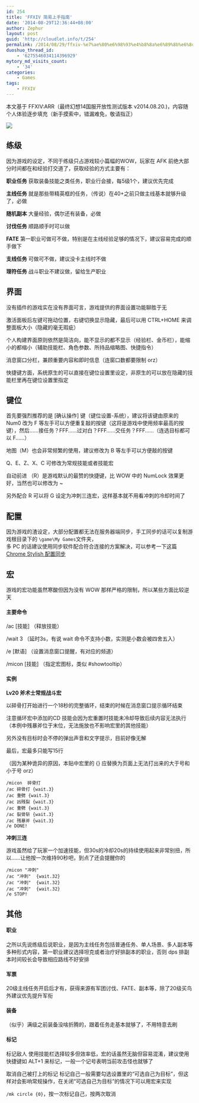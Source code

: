 ```yaml
---
id: 254
title: 'FFXIV 简易上手指南'
date: '2014-08-29T12:36:44+08:00'
author: Zephur
layout: post
guid: 'http://cloudlet.info/t/254'
permalink: /2014/08/29/ffxiv-%e7%ae%80%e6%98%93%e4%b8%8a%e6%89%8b%e6%8c%87%e5%8d%97/
duoshuo_thread_id:
    - '6275546034114396929'
mytory_md_visits_count:
    - '34'
categories:
    - Games
tags:
    - FFXIV
---
```


本文基于 FFXIV:ARR（最终幻想14国服开放性测试版本 v2014.08.20.)，内容随个人体验逐步填充（新手摸索中，错漏难免，敬请指正）

<!--more-->

[![](http://s1.cloudlet.info/201409/2840/47599_o.png)](http://s1.cloudlet.info/201409/2840/47599_o.png)

## 练级

因为游戏的设定，不同于练级只占游戏较小篇幅的WOW，玩家在 AFK 前绝大部分时间都在和经验打交道了，获取经验的方式主要有：

**职业任务** 获取装备技能之类任务，职业行会接，每5级1个，建议优先完成

**主线任务** 就是那些带精英框的任务，（传说）在40+之前只做主线基本就够升级了，必做

**随机副本** 大量经验，偶尔还有装备，必做

**讨伐任务** 顺路顺手时可以做

**FATE** 第一职业可做可不做，特别是在主线经验足够的情况下，建议容易完成的顺手做下

**支线任务** 可做可不做，建议没卡主线时不做

**理符任务** 战斗职业不建议做，留给生产职业

## 界面

没有插件的游戏实在没有界面可言，游戏提供的界面设置功能聊胜于无

激活面板后左键可拖动位置，右键切换显示隐藏，最后可以用 CTRL+HOME 来调整面板大小（隐藏的毫无瑕疵）

个人构建界面原则依然是简洁向，能不显示的都不显示（经验栏、金币栏），能缩小的都缩小（辅助技能栏、角色参数、所持品缩略图、快捷指令）

消息窗口分栏，兼顾重要内容和即时信息（连窗口数都要限制 orz）

快捷键方面，系统原生的可以直接在键位设置里设定，非原生的可以放在隐藏的技能栏里再在键位设置里指定

## 键位

首先要强烈推荐的是 \[确认操作\] 键（键位设置-系统），建议将该键由原来的 Num0 改为 F 等左手可以方便重复敲的按键（这将是游戏中使用频率最高的按键），然后……接任务？FFF……过对白？FFF……交任务？FFF……（连选目标都可以 F……）

地图（M）也会非常频繁的使用，建议修改为 B 等左手可以方便敲的按键

Q、E、Z、X、C 可修改为常规技能或者技能宏

自动前进 （R）是游戏默认的最赞的快捷键，比 WOW 中的 NumLock 效果更好，当然也可以修改为 ~

另外配合 R 可以将 G 设定为冲刺三连宏，这样基本就不用看冲刺的冷却时间了

## 配置

因为游戏的渣设定，大部分配置都无法在服务器端同步，手工同步的话可以复制游戏根目录下的 `\game\My Games`文件夹，  
多 PC 的话建议使用同步软件配合符合连接的方案解决，可以参考一下这篇 [Chrome Stylish 配置同步](http://cloudlet.info/t/140)

## 宏

游戏的宏功能虽然寒酸但因为没有 WOW 那样严格的限制，所以某些方面比较逆天

#### 主要命令

/ac \[技能\] （释放技能）

/wait 3 （延时3s，有说 wait 命令不支持小数，实测是小数会被四舍五入）

/e \[默语\] （设置消息窗口提醒，有对应的频道）

/micon \[技能\] （指定宏图标，类似 #showtooltip）

#### 实例

**Lv20 斧术士常规战斗宏**

以碎骨打开始进行一个18秒的完整循环，结束的时候在消息窗口提示循环结束

注意循环宏中添加的CD 技能会因为宏重置时技能未冷却导致后续内容无法执行（本例中残暴斧位于末位，无法施放也不影响宏里的其他技能）

另外没有目标时会不停的弹出声音和文字提示，目前好像无解

最后，宏最多只能写15行

（因为某种诡异的原因，本贴中宏里的 {} 应替换为页面上无法打出来的大于号和小于号 orz）

```
/micon  碎骨打
/ac 碎骨打 {wait.3}
/ac 重劈 {wait.3}
/ac 凶残裂 {wait.3}
/ac 重劈 {wait.3}
/ac 裂骨斩 {wait.3}
/ac 残暴斧 {wait.3}
/e DONE!

```

**冲刺三连**

游戏虽然给了玩家一个加速技能，但30s的冷却20s的持续使用起来非常别扭，所以……让他按一次维持90秒吧，到点了还会提醒你的

```
/micon "冲刺"
/ac "冲刺"  {wait.32}
/ac "冲刺"  {wait.32}
/ac "冲刺"  {wait.32}
/e STOP!

```

## 其他

#### 职业

之所以先说练级后说职业，是因为主线任务包括普通任务、单人场景、多人副本等多种形式内容，第一职业建议选择坦克或者治疗好排副本的职业，否则 dps 排副本时间较长会导致相应路线不好安排

#### 军票

20级主线任务开启后才有，获得来源有军团讨伐、FATE、副本等，除了20级买鸟外建议优先提升军衔

#### 装备

（似乎）满级之前装备没啥折腾的，跟着任务走基本就够了，不用特意去刷

#### 标记

标记敌人 使用技能栏选择较多但效率低，宏的话虽然无脑但容易混淆，建议使用快捷键如 ALT+1 来标记，一般一个记号表明当前攻击怪也就够了

取消自己被打上的标记 标记自己一般需要勾选设置里的“可选自己为目标”，但这样对会影响常规操作，在关闭“可选自己为目标”的情况下可以用宏来实现

`/mk circle {0}`，按一次标记自己，按两次取消